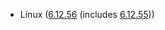 - Linux ([6.12.56](https://git.kernel.org/pub/scm/linux/kernel/git/stable/linux.git/tag/?h=v6.12.56) (includes [6.12.55](https://git.kernel.org/pub/scm/linux/kernel/git/stable/linux.git/tag/?h=v6.12.55)))
